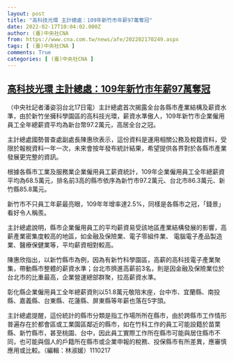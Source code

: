 ```yaml
---
layout: post
title: "高科技光環 主計總處：109年新竹市年薪97萬奪冠"
date: 2022-02-17T10:04:02.000Z
author: (臺)中央社CNA
from: https://www.cna.com.tw/news/afe/202202170249.aspx
tags: [ (臺)中央社CNA ]
comments: True
categories: [ (臺)中央社CNA ]
---
```

<!--1645092242000-->
[高科技光環 主計總處：109年新竹市年薪97萬奪冠](https://www.cna.com.tw/news/afe/202202170249.aspx)
------

<div>
<div></div><div><p>（中央社記者潘姿羽台北17日電）主計總處首次揭露全台各縣市產業結構及薪資水準，由於新竹坐擁科學園區的高科技光環，薪資水準傲人，109年新竹市企業僱用員工全年總薪資平均為新台幣97.2萬元，高居全台之冠。</p><p>主計總處國勢普查處副處長陳惠欣表示，這份資料是運用相關公務及稅籍資料，受限於報稅資料一年一次，未來會按年發布統計結果，希望提供各界對於各縣市產業發展更完整的資訊。</p><p>根據各縣市工業及服務業企業僱用員工薪資統計，109年企業僱用員工全年總薪資平均為68.5萬元，排名前3高的縣市依序為新竹市97.2萬元、台北市86.3萬元、新竹縣85.8萬元。</p><p>新竹市不只員工年薪最亮眼，109年年增率達2.5%，同樣是各縣市之冠，「錢景」看好令人稱羨。</p><p>主計總處說明，縣市企業僱用員工的平均薪資易受該地區產業結構發展的影響，高薪產業密集度較高的地區，如金融及保險業、電子零組件業、 電腦電子產品製造業、醫療保健業等，平均薪資相對較高。</p><p>陳惠欣指出，以新竹縣市為例，因為有新竹科學園區，高薪的高科技電子產業聚集，帶動縣市整體的薪資水準；台北市擠進高薪前3名，則是因金融及保險業位於台北市的比重最高，企業營運總部群聚，拉高薪資水準。</p><p>彰化縣企業僱用員工全年總薪資則以51.8萬元敬陪末座，台中市、宜蘭縣、南投縣、嘉義縣、台東縣、花蓮縣、屏東縣等年薪也落在5字頭。</p><p>主計總處提醒，這份統計的縣市分類是指工作場所所在縣市，由於跨縣市工作情形普遍存在於都會區或工業園區鄰近的縣市，如在竹科工作的員工可能設籍於苗栗縣、新竹縣市，甚至桃園、台中，因此員工實際工作所在縣市可能與居住縣市不同，也可能與個人的戶籍所在縣市或企業申報的稅務、投保縣市有所差異，應審慎應用或比較。（編輯：林淑媛）1110217</p></div>
</div>
